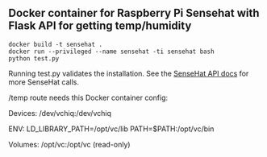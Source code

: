 ## Docker container for Raspberry Pi Sensehat with Flask API for getting temp/humidity

```
docker build -t sensehat .
docker run --privileged --name sensehat -ti sensehat bash
python test.py
```
Running test.py validates the installation.  See the [SenseHat API docs](https://pythonhosted.org/sense-hat/) for more SenseHat calls.

/temp route needs this Docker container config:

Devices: /dev/vchiq:/dev/vchiq

ENV:
LD_LIBRARY_PATH=/opt/vc/lib
PATH=$PATH:/opt/vc/bin

Volumes:
/opt/vc:/opt/vc (read-only)